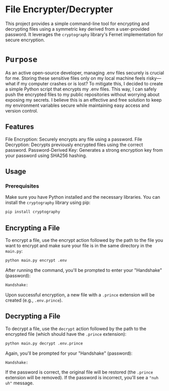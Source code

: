 # File Encrypter/Decrypter
This project provides a simple command-line tool for encrypting and decrypting files using a symmetric key derived from a user-provided password. It leverages the `cryptography` library's Fernet implementation for secure encryption.

# `Purpose`
As an active open-source developer, managing .env files securely is crucial for me. Storing these sensitive files only on my local machine feels risky—what if my computer crashes or is lost? To mitigate this, I decided to create a simple Python script that encrypts my .env files. This way, I can safely push the encrypted files to my public repositories without worrying about exposing my secrets. I believe this is an effective and free solution to keep my environment variables secure while maintaining easy access and version control.

## Features
File Encryption: Securely encrypts any file using a password.
File Decryption: Decrypts previously encrypted files using the correct password.
Password-Derived Key: Generates a strong encryption key from your password using SHA256 hashing.
## Usage
### Prerequisites
Make sure you have Python installed and the necessary libraries. You can install the `cryptography` library using pip:

```bash
pip install cryptography
```
## Encrypting a File
To encrypt a file, use the encrypt action followed by the path to the file you want to encrypt and make sure your file is in the same directory in the `main.py`:

```bash
python main.py encrypt .env
```
After running the command, you'll be prompted to enter your "Handshake" (password):
```bash
Handshake:
```
Upon successful encryption, a new file with a `.prince` extension will be created (e.g., `.env.prince`).

## Decrypting a File
To decrypt a file, use the `decrypt` action followed by the path to the encrypted file (which should have the `.prince` extension):

```bash
python main.py decrypt .env.prince
```
Again, you'll be prompted for your "Handshake" (password):

```bash
Handshake:
```
If the password is correct, the original file will be restored (the `.prince` extension will be removed). If the password is incorrect, you'll see a `"nuh uh"` message.